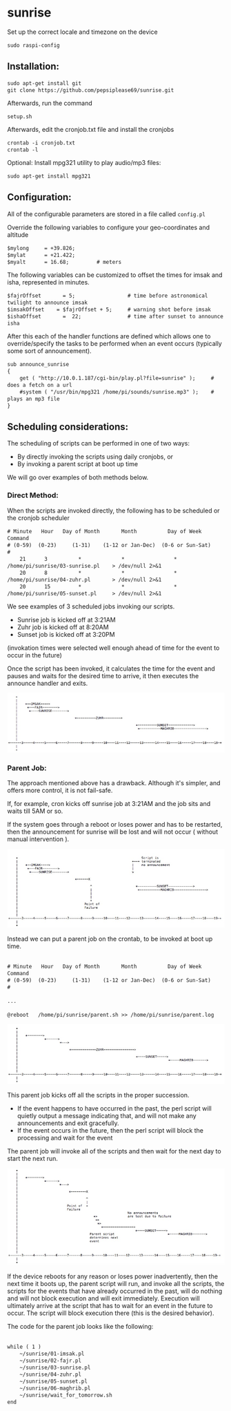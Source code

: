 # sunrise

Set up the correct locale and timezone on the device
```
sudo raspi-config
```





## Installation: 

```
sudo apt-get install git
git clone https://github.com/pepsiplease69/sunrise.git
```
Afterwards, run the command

```
setup.sh
```
Afterwards, edit the cronjob.txt file and install the cronjobs

```
crontab -i cronjob.txt
crontab -l
```

Optional: Install mpg321 utility to play audio/mp3 files:

```
sudo apt-get install mpg321
```



## Configuration:
All of the configurable parameters are stored in a file called `config.pl`

Override the following variables to configure your geo-coordinates and altitude

```
$mylong     = +39.826;
$mylat      = +21.422;
$myalt      = 16.68;         # meters
```

The following variables can be customized to offset the times for imsak and isha, represented in minutes.

```
$fajrOffset       = 5;                 # time before astronomical twilight to announce imsak
$imsakOffset    = $fajrOffset + 5;     # warning shot before imsak
$ishaOffset       =  22;               # time after sunset to announce isha
```

After this each of the handler functions are defined which allows one to override/specify the tasks to be performed when an event occurs (typically some sort of announcement).

```
sub announce_sunrise
{
    get ( "http://10.0.1.187/cgi-bin/play.pl?file=sunrise" );     # does a fetch on a url
    #system ( "/usr/bin/mpg321 /home/pi/sounds/sunrise.mp3" );    # plays an mp3 file
}
```



## Scheduling considerations:

The scheduling of scripts can be performed in one of two ways:

- By directly invoking the scripts using daily cronjobs, or
- By invoking a parent script at boot up time

We will go over examples of both methods below.


### Direct Method:

When the scripts are invoked directly, the following has to be scheduled or the cronjob scheduler

```
# Minute   Hour   Day of Month       Month          Day of Week        Command    
# (0-59)  (0-23)     (1-31)    (1-12 or Jan-Dec)  (0-6 or Sun-Sat)                
#
    21      3          *             *                *            /home/pi/sunrise/03-sunrise.pl    > /dev/null 2>&1
    20      8          *             *                *            /home/pi/sunrise/04-zuhr.pl       > /dev/null 2>&1
    20      15         *             *                *            /home/pi/sunrise/05-sunset.pl     > /dev/null 2>&1
```

We see examples of 3 scheduled jobs invoking our scripts. 
- Sunrise job is kicked off at 3:21AM  
- Zuhr job is kicked off at 8:20AM
- Sunset job is kicked off at 3:20PM


(invokation times were selected well enough ahead of time for the event to occur in the future)

Once the script has been invoked, it calculates the time for the event and pauses and waits for the desired time to arrive, it then executes the announce handler and exits.


![direct-method](direct-method.jpg)


### Parent Job:

The approach mentioned above has a drawback. Although it's simpler, and offers more control, it is not fail-safe.

If, for example, cron kicks off sunrise job at 3:21AM and the job sits and waits till 5AM or so.

If the system goes through a reboot or loses power and has to be restarted, then the announcement for sunrise will be lost and will not occur ( without manual intervention ).

![direct-method-fail](direct-method-fail.jpg)


Instead  we can put a parent job on the crontab, to be invoked at boot up time. 

```

# Minute   Hour   Day of Month       Month          Day of Week        Command    
# (0-59)  (0-23)     (1-31)    (1-12 or Jan-Dec)  (0-6 or Sun-Sat)                
#

...

@reboot   /home/pi/sunrise/parent.sh >> /home/pi/sunrise/parent.log

```

![parent-script](parent-script.jpg)

This parent job kicks off all the scripts in the proper succession. 

- If the event happens to have occurred in the past, the perl script will quietly output a message indicating that, and will not make any announcements and exit gracefully.
- If the event occurs in the future, then the perl script will block the processing and wait for the event

The parent job will invoke all of the scripts and then wait for the next day to start the next run.

![parent-script-fail](parent-script-fail.jpg)

If the device reboots for any reason or loses power inadvertently, then the next time it boots up, the parent script will run, and invoke all the scripts, the scripts for the events that have already occurred in the past, will do nothing and will not block execution and will exit immediately. Execution will ultimately arrive at the script that has to wait for an event in the future to occur. The script will block execution there (this is the desired behavior).

The code for the parent job looks like the following:

```

while ( 1 )
    ~/sunrise/01-imsak.pl
    ~/sunrise/02-fajr.pl
    ~/sunrise/03-sunrise.pl
    ~/sunrise/04-zuhr.pl
    ~/sunrise/05-sunset.pl
    ~/sunrise/06-maghrib.pl
    ~/sunrise/wait_for_tomorrow.sh
end

```















